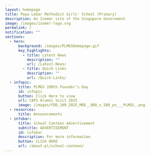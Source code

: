 ```yaml
---
layout: homepage
title: Paya Lebar Methodist Girls' School (Primary)
description: An Isomer site of the Singapore Government
image: /images/isomer-logo.svg
permalink: /
notification: ""
sections:
  - hero:
      background: /images/PLMGSHomepage.gif
      key_highlights:
        - title: Latest News
          description: ""
          url: /Latest-News/
        - title: Quick Links
          description: ""
          url: /Quick-Links/
  - infopic:
      title: PLMGS 109th Founder’s Day
      id: infopic
      button: Click Here to view
      url: CAPS Alumni Visit 2025
      image: /images/FDD_109_2025_MOE__800_x_580_px___PLMGS_.png
  - resources:
      title: Announcements
  - infobar:
      title: School Canteen Advertisement
      subtitle: ADVERTISEMENT
      id: infobar
      description: For more information
      button: CLICK HERE
      url: /about-pl/school-canteen/
---
```

